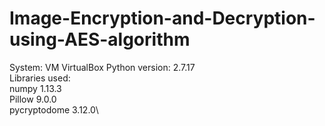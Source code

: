# Image-Encryption-and-Decryption-using-AES-algorithm


System: VM VirtualBox
Python version: 2.7.17\
Libraries used:\
numpy 1.13.3\
Pillow 9.0.0\
pycryptodome 3.12.0\

